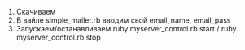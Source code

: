 1. Скачиваем
2. В вайле simple_mailer.rb вводим свой email_name, email_pass
3. Запускаем/останавливаем ruby myserver_control.rb start / ruby myserver_control.rb stop
 
